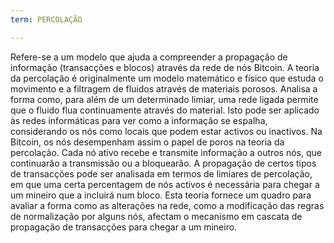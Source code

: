 ```yaml
---
term: PERCOLAÇÃO

---
```

Refere-se a um modelo que ajuda a compreender a propagação de informação (transacções e blocos) através da rede de nós Bitcoin. A teoria da percolação é originalmente um modelo matemático e físico que estuda o movimento e a filtragem de fluidos através de materiais porosos. Analisa a forma como, para além de um determinado limiar, uma rede ligada permite que o fluido flua continuamente através do material. Isto pode ser aplicado às redes informáticas para ver como a informação se espalha, considerando os nós como locais que podem estar activos ou inactivos. Na Bitcoin, os nós desempenham assim o papel de poros na teoria da percolação. Cada nó ativo recebe e transmite informação a outros nós, que continuarão a transmissão ou a bloquearão. A propagação de certos tipos de transacções pode ser analisada em termos de limiares de percolação, em que uma certa percentagem de nós activos é necessária para chegar a um mineiro que a incluirá num bloco. Esta teoria fornece um quadro para avaliar a forma como as alterações na rede, como a modificação das regras de normalização por alguns nós, afectam o mecanismo em cascata de propagação de transacções para chegar a um mineiro.